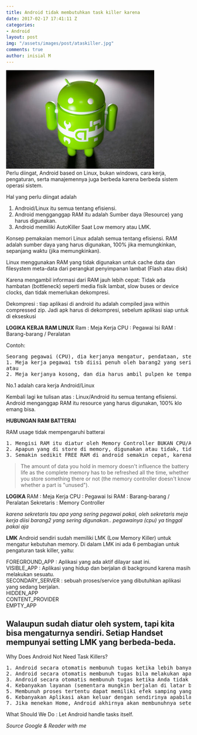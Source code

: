 ```yaml
---
title: Android tidak membutuhkan task killer karena
date: 2017-02-17 17:41:11 Z
categories:
- Android
layout: post
img: "/assets/images/post/ataskiller.jpg"
comments: true
author: inisial M
---
```


<img src="/assets/images/post/ataskiller.jpg"><br />
Perlu diingat, Android based on Linux, bukan windows, cara kerja, pengaturan, serta manajemennya juga berbeda karena berbeda sistem operasi sistem.

Hal yang perlu diingat adalah
1) Android/Linux itu semua tentang efisiensi.
2) Android mengganggap RAM itu adalah Sumber daya (Resource) yang harus digunakan.
3) Android memiliki AutoKiller Saat Low memory atau LMK.

Konsep pemakaian memori Linux adalah semua tentang efisiensi. RAM adalah sumber daya yang harus digunakan, 100% jika memungkinkan, sepanjang waktu (jika memungkinkan).

Linux menggunakan RAM yang tidak digunakan untuk cache data dan filesystem meta-data dari perangkat penyimpanan lambat (Flash atau disk)

Karena mengambil informasi dari RAM jauh lebih cepat: Tidak ada hambatan (bottleneck) seperti media fisik lambat, slow buses or device clocks, dan tidak memerlukan dekompresi.

Dekompresi : tiap aplikasi di android itu adalah compiled java within compressed zip. Jadi apk harus di dekompresi, sebelum aplikasi siap untuk di ekseskusi

<b>LOGIKA KERJA RAM LINUX</b>
Ram : Meja Kerja
CPU : Pegawai
Isi RAM : Barang-barang / Peralatan

Contoh:
<pre>
Seorang pegawai (CPU), dia kerjanya mengatur, pendataan, stempel, dan tanda tangan, mana yang lebih baik??
1. Meja kerja pegawai tsb diisi penuh oleh barang2 yang sering dia pakai, kaya pulpen, scanner, printer, stempel, agar dia semakin cepat mengerjakan kerjaannya, semakin besar meja (RAM), semakin baik kerjanya..
atau
2. Meja kerjanya kosong, dan dia harus ambil pulpen ke tempat pengadaan pulpen, mau scan harus ke scanner di ujung kantor, mau nge-print harus jalan dulu ke printer.
</pre>
No.1 adalah cara kerja Android/Linux

Kembali lagi ke tulisan atas : Linux/Android itu semua tentang efisiensi.
Android menganggap RAM itu resource yang harus digunakan, 100% klo emang bisa.

<b>HUBUNGAN RAM BATTERAI</b>

RAM usage tidak mempengaruhi batterai
<pre>
1. Mengisi RAM itu diatur oleh Memory Controller BUKAN CPU/APU.
2. Apapun yang di store di memory, digunakan atau tidak, tidak mengaktifkan CPU/APU, tapi oleh memory controller chip.
3. Semakin sedikit FREE RAM di android semakin cepat, karena semua resource yang ada sudah tersedia di RAM, jadi tinggal panggil address resource di ram, tidak perlu mencari lalu me-load frameworks/bitmap/vector/content
</pre>
<blockquote>The amount of data you hold in memory doesn't influence the battery life as the complete memory has to be refreshed all the time,
whether you store something there or not (the memory controller doesn't know whether a part is "unused").</blockquote>

<b>LOGIKA </b>
RAM : Meja Kerja
CPU : Pegawai
Isi RAM : Barang-barang / Peralatan
Sekretaris : Memory Controller

<i>karena sekretaris tau apa yang sering pegawai pakai, oleh sekretaris meja kerja diisi barang2 yang sering digunakan.. pegawainya (cpu) ya tinggal pakai aja</i>

<b>LMK</b>
Android sendiri sudah memiliki LMK (Low Memory Killer) untuk mengatur kebutuhan memory. Di dalam LMK ini ada 6 pembagian untuk pengaturan task killer, yaitu:

FOREGROUND_APP : Aplikasi yang ada aktif dilayar saat ini.<br />
VISIBLE_APP : Aplikasi yang hidup dan berjalan di background karena masih melakukan sesuatu.<br />
SECONDARY_SERVER : sebuah proses/service yang dibutuhkan aplikasi yang sedang berjalan.<br />
HIDDEN_APP<br />
CONTENT_PROVIDER<br />
EMPTY_APP<br />

Walaupun sudah diatur oleh system, tapi kita bisa mengaturnya sendiri. Setiap Handset mempunyai setting LMK yang berbeda-beda.
-----------------------------

Why Does Android Not Need Task Killers?
<pre>
1. Android secara otomatis membunuh tugas ketika lebih banyak memori yang dibutuhkan.
2. Android secara otomatis membunuh tugas bila melakukan apa yang perlu dilakukan.
3. Android secara otomatis membunuh tugas ketika Anda tidak kembali untuk itu dalam waktu yang lama.
4. Kebanyakan layanan (sementara mungkin berjalan di latar belakang) menggunakan sedikit memori ketika tidak aktif melakukan sesuatu.
5. Membunuh proses tertentu dapat memiliki efek samping yang tidak diinginkan. Tidak menerima pesan teks, alarm tidak akan mati, dan memaksa menutup hanya untuk beberapa nama.
6. Kebanyakan Aplikasi akan keluar dengan sendirinya apabila user menekan tombol "back"
7. Jika menekan Home, Android akhirnya akan membunuhnya setelah itu berada di latar belakang untuk sementara waktu.
</pre>
What Should We Do : Let Android handle tasks itself.

<i>Source Google & Reader with me</i>